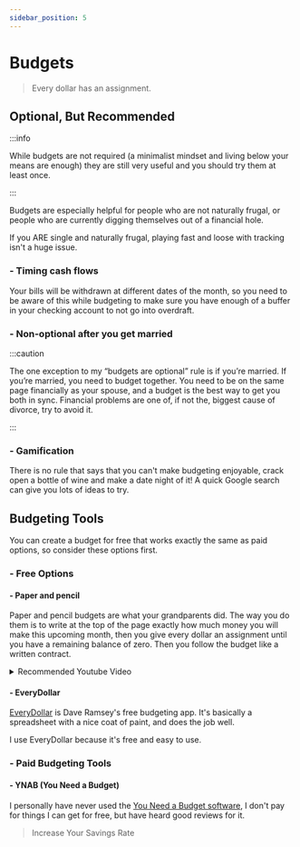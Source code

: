 ```yaml
---
sidebar_position: 5
---
```


# Budgets

>Every dollar has an assignment.

## Optional, But Recommended

:::info

While budgets are not required (a minimalist mindset and living below your means are enough) they are still very useful and you should try them at least once.

:::

Budgets are especially helpful for people who are not naturally frugal, or people who are currently digging themselves out of a financial hole. 

If you ARE single and naturally frugal, playing fast and loose with tracking isn't a huge issue.

### - Timing cash flows

Your bills will be withdrawn at different dates of the month, so you need to be aware of this while budgeting to make sure you have enough of a buffer in your checking account to not go into overdraft.

### - Non-optional after you get married

:::caution

The one exception to my “budgets are optional” rule is if you’re married. If you’re married, you need to budget together. You need to be on the same page financially as your spouse, and a budget is the best way to get you both in sync. Financial problems are one of, if not the, biggest cause of divorce, try to avoid it.

:::

### - Gamification

There is no rule that says that you can't make budgeting enjoyable, crack open a bottle of wine and make a date night of it! A quick Google search can give you lots of ideas to try.

## Budgeting Tools

You can create a budget for free that works exactly the same as paid options, so consider these options first.

### - Free Options

#### - Paper and pencil

Paper and pencil budgets are what your grandparents did. The way you do them is to write at the top of the page exactly how much money you will make this upcoming month, then you give every dollar an assignment until you have a remaining balance of zero. Then you follow the budget like a written contract.

<details>
  <summary>Recommended Youtube Video</summary>
  <div>
    <iframe width="600" height="333" src="https://www.youtube.com/embed/7lHNMGoACdQ" title="YouTube video player" frameborder="0" allow="accelerometer; autoplay; clipboard-write; encrypted-media; gyroscope; picture-in-picture" allowfullscreen></iframe>
  </div>
</details>

#### - EveryDollar

[EveryDollar](https://www.ramseysolutions.com/ramseyplus/everydollar) is Dave Ramsey's free budgeting app. It's basically a spreadsheet with a nice coat of paint, and does the job well.

I use EveryDollar because it's free and easy to use.

### - Paid Budgeting Tools

#### - YNAB (You Need a Budget)

I personally have never used the [You Need a Budget software](https://www.youneedabudget.com/), I don't pay for things I can get for free, but have heard good reviews for it.

>Increase Your Savings Rate
